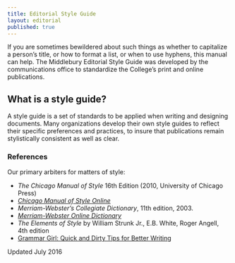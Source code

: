 ```yaml
---
title: Editorial Style Guide
layout: editorial
published: true
---
```



If you are sometimes bewildered about such things as whether to capitalize a person’s title, or how to format a list, or when to use hyphens, this manual can help. The Middlebury Editorial Style Guide was developed by the communications office to standardize the College’s print and online publications.

## What is a style guide?

A style guide is a set of standards to be applied when writing and designing documents. Many organizations develop their own style guides to reflect their specific preferences and practices, to insure that publications remain stylistically consistent as well as clear.

### References

Our primary arbiters for matters of style:

- *The Chicago Manual of Style* 16th Edition (2010, University of Chicago Press)
- *[Chicago Manual of Style Online](http://www.chicagomanualofstyle.org)*
- *Merriam-Webster’s Collegiate Dictionary*, 11th edition, 2003.
- *[Merriam-Webster Online Dictionary](http://www.merriam-webster.com/dictionary)*
- *The Elements of Style* by William Strunk Jr., E.B. White, Roger Angell, 4th edition
- [Grammar Girl: Quick and Dirty Tips for Better Writing](http://grammar.quickanddirtytips.com/)

Updated July 2016
